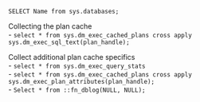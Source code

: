 `SELECT Name from sys.databases;`

Collecting the plan cache   
	- `select * from sys.dm_exec_cached_plans cross apply sys.dm_exec_sql_text(plan_handle);`   

Collect additional plan cache specifics   
	- `select * from sys.dm_exec_query_stats`   
	- `select * from sys.dm_exec_cached_plans cross apply sys.dm_exec_plan_attributes(plan_handle);`   
	- `Select * from ::fn_dblog(NULL, NULL);`   
